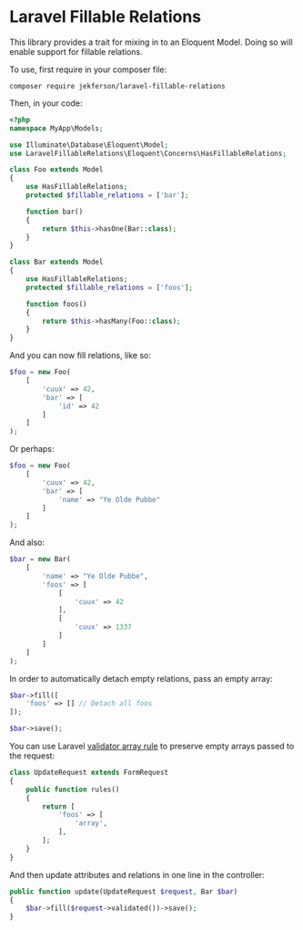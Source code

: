 Laravel Fillable Relations
===

This library provides a trait for mixing in to an Eloquent Model. Doing so will enable support for fillable relations.

To use, first require in your composer file:

```
composer require jekferson/laravel-fillable-relations
```

Then, in your code:

```php
<?php
namespace MyApp\Models;

use Illuminate\Database\Eloquent\Model;
use LaravelFillableRelations\Eloquent\Concerns\HasFillableRelations;

class Foo extends Model
{
    use HasFillableRelations;
    protected $fillable_relations = ['bar'];

    function bar()
    {
        return $this->hasOne(Bar::class);
    }
}

class Bar extends Model
{
    use HasFillableRelations;
    protected $fillable_relations = ['foos'];

    function foos()
    {
        return $this->hasMany(Foo::class);
    }
}
```

And you can now fill relations, like so:

```php
$foo = new Foo(
    [
        'cuux' => 42,
        'bar' => [
            'id' => 42
        ]
    ]
);
```

Or perhaps:

```php
$foo = new Foo(
    [
        'cuux' => 42,
        'bar' => [
            'name' => "Ye Olde Pubbe"
        ]
    ]
);
```

And also:

```php
$bar = new Bar(
    [
        'name' => "Ye Olde Pubbe",
        'foos' => [
            [
                'cuux' => 42
            ],
            [
                'cuux' => 1337
            ]
        ]
    ]
);
```

In order to automatically detach empty relations, pass an empty array:

```php
$bar->fill([
    'foos' => [] // Detach all foos
]);

$bar->save();
```

You can use Laravel [validator array rule](https://laravel.com/docs/5.8/validation#rule-array)
 to preserve empty arrays passed to the request:

```php
class UpdateRequest extends FormRequest
{
    public function rules()
    {
        return [
            'foos' => [
                'array',
            ],
        ];
    }
}
```

And then update attributes and relations in one line in the controller:

```php
public function update(UpdateRequest $request, Bar $bar)
{
    $bar->fill($request->validated())->save();
}
```